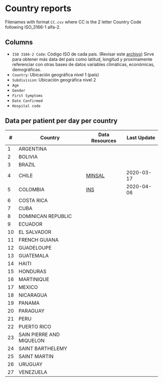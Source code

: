 # Country reports
Filenames with format `CC.csv` where CC is the 2 letter Country Code following ISO_3166-1 alfa-2.

## Columns

-   `ISO 3166-2 Code`: Código ISO de cada país. (Revisar este [archivo](https://github.com/DataScienceResearchPeru/covid-19_latinoamerica/blob/master/utils/iso3312_latinamerica.csv)) Sirve para obtener más data del país como latitud, longitud y proximamente referenciar con otras bases de datos variables climáticas, económicas, demográficas.
-   `Country`: Ubicación geográfica nivel 1 (país)
-   `Subdivision`: Ubicación geográfica nivel 2
-   `Age`
-   `Gender`
-   `First Symptoms`
-   `Date Confirmed`
-   `Hospital code`

## Data per patient per day per country

| #   | Country                  | Data Resources                   | Last Update |
| --- | ------------------------ | -------------------------------- | ----------- |
| 1   | ARGENTINA                |                                  |             |
| 2   | BOLIVIA                  |                                  |             |
| 3   | BRAZIL                   |                                  |             |
| 4   | CHILE                    | [MINSAL](https://bit.ly/2xWXhlH) | 2020-03-17  |
| 5   | COLOMBIA                 | [INS](https://bit.ly/2Rh9qsj)    | 2020-04-06  |
| 6   | COSTA RICA               |                                  |             |
| 7   | CUBA                     |                                  |             |
| 8   | DOMINICAN REPUBLIC       |                                  |             |
| 9   | ECUADOR                  |                                  |             |
| 10  | EL SALVADOR              |                                  |             |
| 11  | FRENCH GUIANA            |                                  |             |
| 12  | GUADELOUPE               |                                  |             |
| 13  | GUATEMALA                |                                  |             |
| 14  | HAITI                    |                                  |             |
| 15  | HONDURAS                 |                                  |             |
| 16  | MARTINIQUE               |                                  |             |
| 17  | MEXICO                   |                                  |             |
| 18  | NICARAGUA                |                                  |             |
| 19  | PANAMA                   |                                  |             |
| 20  | PARAGUAY                 |                                  |             |
| 21  | PERU                     |                                  |             |
| 22  | PUERTO RICO              |                                  |             |
| 23  | SAIN PIERRE AND MIQUELON |                                  |             |
| 24  | SAINT BARTHELEMY         |                                  |             |
| 25  | SAINT MARTIN             |                                  |             |
| 26  | URUGUAY                  |                                  |             |
| 27  | VENEZUELA                |                                  |             |
